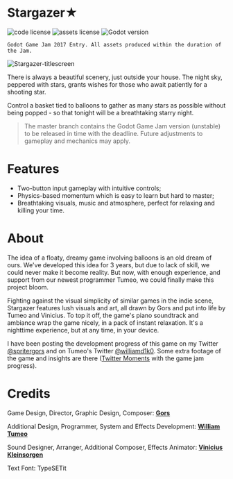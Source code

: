 # Stargazer★

![code license](https://img.shields.io/badge/code-MIT%20License-blue.svg)
![assets license](https://img.shields.io/badge/assets-CC%20BY--NC--SA-blue.svg)
![Godot version](https://img.shields.io/badge/godot-v2.2-blue.svg)

    Godot Game Jam 2017 Entry. All assets produced within the duration of the Jam.

![Stargazer-titlescreen](https://t.gyazo.com/teams/thetimetunnel/992e401293ede3d5e28b911a38f34f7c.png)

There is always a beautiful scenery, just outside your house. The night sky, peppered with stars, grants wishes for those who await patiently for a shooting star.

Control a basket tied to balloons to gather as many stars as possible without being popped - so that tonight will be a breathtaking starry night.

>The master branch contains the Godot Game Jam version (unstable) to be released in time with the deadline. Future adjustments to gameplay and mechanics may apply.

# Features

* Two-button input gameplay with intuitive controls;
* Physics-based momentum which is easy to learn but hard to master;
* Breathtaking visuals, music and atmosphere, perfect for relaxing and killing your time.

# About
The idea of a floaty, dreamy game involving balloons is an old dream of ours. We've developed this idea for 3 years, but due to lack of skill, we could never make it become reality. But now, with enough experience, and support from our newest programmer Tumeo, we could finally make this project bloom.

Fighting against the visual simplicity of similar games in the indie scene, Stargazer features lush visuals and art, all drawn by Gors and put into life by Tumeo and Vinicius. To top it off, the game's piano soundtrack and ambiance wrap the game nicely, in a pack of instant relaxation. It's a nighttime experience, but at any time, in your device.

I have been posting the development progress of this game on my Twitter [@spritergors](https://twitter.com/spritergors) and on Tumeo's Twitter [@williamd1k0](https://twitter.com/williamd1k0). Some extra footage of the game and insights are there ([Twitter Moments](https://twitter.com/i/moments/820498925165674496) with the game jam progress).

# Credits

Game Design, Director, Graphic Design, Composer: [**Gors**](https://gors.bandcamp.com/)

Additional Design, Programmer, System and Effects Development: [**William Tumeo**](https://github.com/williamd1k0)

Sound Designer, Arranger, Additional Composer, Effects Animator: [**Vinicius Kleinsorgen**](https://soundcloud.com/viniciuskps)

Text Font: TypeSETit
